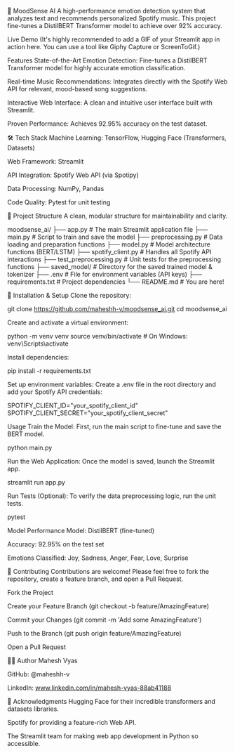 🎵 MoodSense AI
A high-performance emotion detection system that analyzes text and recommends personalized Spotify music. This project fine-tunes a DistilBERT Transformer model to achieve over 92% accuracy.

Live Demo
(It's highly recommended to add a GIF of your Streamlit app in action here. You can use a tool like Giphy Capture or ScreenToGif.)

Features
State-of-the-Art Emotion Detection: Fine-tunes a DistilBERT Transformer model for highly accurate emotion classification.

Real-time Music Recommendations: Integrates directly with the Spotify Web API for relevant, mood-based song suggestions.

Interactive Web Interface: A clean and intuitive user interface built with Streamlit.

Proven Performance: Achieves 92.95% accuracy on the test dataset.

🛠️ Tech Stack
Machine Learning: TensorFlow, Hugging Face (Transformers, Datasets)

Web Framework: Streamlit

API Integration: Spotify Web API (via Spotipy)

Data Processing: NumPy, Pandas

Code Quality: Pytest for unit testing

📁 Project Structure
A clean, modular structure for maintainability and clarity.

moodsense_ai/
├── app.py                 # The main Streamlit application file
├── main.py                # Script to train and save the model
├── preprocessing.py       # Data loading and preparation functions
├── model.py               # Model architecture functions (BERT/LSTM)
├── spotify_client.py      # Handles all Spotify API interactions
├── test_preprocessing.py  # Unit tests for the preprocessing functions
├── saved_model/           # Directory for the saved trained model & tokenizer
├── .env                   # File for environment variables (API keys)
├── requirements.txt       # Project dependencies
└── README.md              # You are here!

🔧 Installation & Setup
Clone the repository:

git clone https://github.com/maheshh-v/moodsense_ai.git
cd moodsense_ai

Create and activate a virtual environment:

python -m venv venv
source venv/bin/activate  # On Windows: venv\Scripts\activate

Install dependencies:

pip install -r requirements.txt

Set up environment variables: Create a .env file in the root directory and add your Spotify API credentials:

SPOTIFY_CLIENT_ID="your_spotify_client_id"
SPOTIFY_CLIENT_SECRET="your_spotify_client_secret"

 Usage
Train the Model: First, run the main script to fine-tune and save the BERT model.

python main.py

Run the Web Application: Once the model is saved, launch the Streamlit app.

streamlit run app.py

Run Tests (Optional): To verify the data preprocessing logic, run the unit tests.

pytest

 Model Performance
Model: DistilBERT (fine-tuned)

Accuracy: 92.95% on the test set

Emotions Classified: Joy, Sadness, Anger, Fear, Love, Surprise

🤝 Contributing
Contributions are welcome! Please feel free to fork the repository, create a feature branch, and open a Pull Request.

Fork the Project

Create your Feature Branch (git checkout -b feature/AmazingFeature)

Commit your Changes (git commit -m 'Add some AmazingFeature')

Push to the Branch (git push origin feature/AmazingFeature)

Open a Pull Request


👨‍💻 Author
Mahesh Vyas

GitHub: @maheshh-v

LinkedIn: www.linkedin.com/in/mahesh-vyas-88ab41188

🙏 Acknowledgments
Hugging Face for their incredible transformers and datasets libraries.

Spotify for providing a feature-rich Web API.

The Streamlit team for making web app development in Python so accessible.